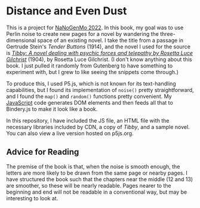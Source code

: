 # Distance and Even Dust
This is a project for [NaNoGenMo 2022](https://github.com/NaNoGenMo/2022/issues/43). In this book, my goal was to use Perlin noise to create new pages for a novel by wandering the three-dimensional space of an existing novel. I take the title from a passage in Gertrude Stein's *Tender Buttons* (1914), and the novel I used for the source is *[Tibby: A novel dealing with psychic forces and telepathy by Rosetta Luce Gilchrist](https://www.gutenberg.org/ebooks/69307)* (1904), by Rosetta Luce Gilchrist. (I don't know anything about this book. I just pulled it randomly from Gutenberg to have something to experiment with, but I grew to like seeing the snippets come through.)

To produce this, I used P5.js, which is not known for its text-handling capabilities, but I found its implementation of `noise()` pretty straightforward, and I found the `map()` and `random()` functions pretty convenient. My [JavaScript](sketch.js) code generates DOM elements and then feeds all that to Bindery.js to make it look like a book.

In this repository, I have included the JS file, an HTML file with the necessary libraries included by CDN, a copy of *Tibby*, and a sample novel. You can also view a live version hosted on p5js.org. 

## Advice for Reading
The premise of the book is that, when the noise is smooth enough, the letters are more likely to be drawn from the same page or nearby pages. I have structured the book such that the chapters near the middle (12 and 13) are smoother, so these will be nearly readable. Pages nearer to the beginning and end will not be readable in a conventional way, but may be interesting to look at.

